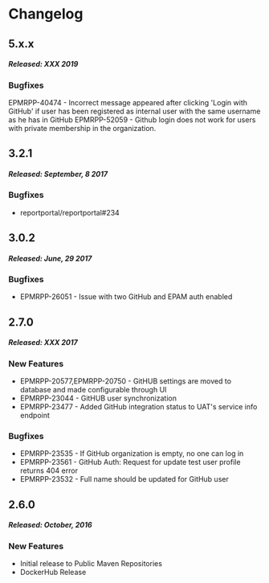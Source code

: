 # Changelog

## 5.x.x
##### Released: XXX 2019

### Bugfixes

EPMRPP-40474 - Incorrect message appeared after clicking 'Login with GitHub' if user has been registered as internal user with the same username as he has in GitHub
EPMRPP-52059 - Github login does not work for users with private membership in the organization.


## 3.2.1
##### Released: September, 8 2017

### Bugfixes

* reportportal/reportportal#234


## 3.0.2
##### Released: June, 29 2017

### Bugfixes

* EPMRPP-26051 - Issue with two GitHub and EPAM auth enabled


## 2.7.0
##### Released: XXX 2017

### New Features

* EPMRPP-20577,EPMRPP-20750 - GitHUB settings are moved to database and made configurable through UI
* EPMRPP-23044 - GitHUB user synchronization
* EPMRPP-23477 - Added GitHub integration status to UAT's service info endpoint

### Bugfixes

* EPMRPP-23535 - If GitHub organization is empty, no one can log in 
* EPMRPP-23561 - GitHub Auth: Request for update test user profile returns 404 error
* EPMRPP-23532 - Full name should be updated for GitHub user


## 2.6.0
##### Released: October, 2016

### New Features

* Initial release to Public Maven Repositories
* DockerHub Release 